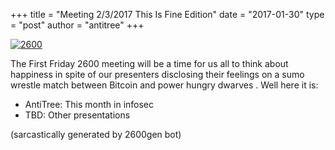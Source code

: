 +++
title = "Meeting 2/3/2017 This Is Fine Edition"
date = "2017-01-30"
type = "post"
author = "antitree"
+++

[![2600](/images/2600_trump2.png)](images/2600_trump2.png)


The First Friday 2600 meeting will be a time for us all to think about
happiness in spite of our presenters disclosing their feelings on a sumo
wrestle match between Bitcoin and power hungry dwarves . Well here it
is:

* AntiTree: This month in infosec
* TBD: Other presentations

(sarcastically generated by 2600gen bot)
